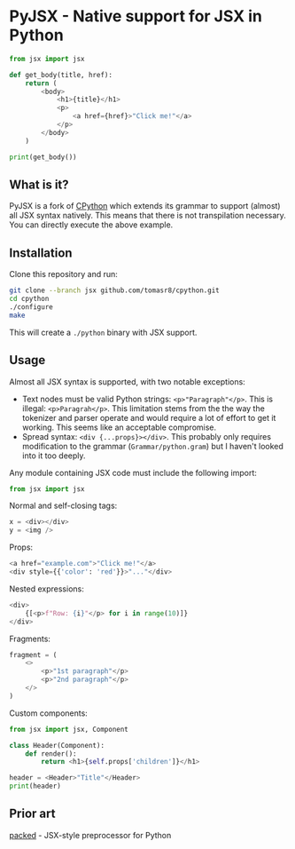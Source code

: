 # PyJSX - Native support for JSX in Python


```python
from jsx import jsx

def get_body(title, href):
    return (
        <body>
            <h1>{title}</h1>
            <p>
                <a href={href}>"Click me!"</a>
            </p>
        </body>
    )

print(get_body())
```

## What is it?

PyJSX is a fork of [CPython](github.com/python/cpython) which extends its grammar to support (almost) all JSX syntax natively. This means that there is not transpilation necessary. You can directly execute the above example.

## Installation

Clone this repository and run:

```bash
git clone --branch jsx github.com/tomasr8/cpython.git
cd cpython
./configure
make
```

This will create a `./python` binary with JSX support. 

## Usage

Almost all JSX syntax is supported, with two notable exceptions:

- Text nodes must be valid Python strings: `<p>"Paragraph"</p>`. This is illegal: `<p>Paragrah</p>`. This limitation stems from the the way the tokenizer and parser operate and would require a lot of effort to get it working. This seems like an acceptable compromise.
- Spread syntax: `<div {...props}></div>`. This probably only requires modification to the grammar (`Grammar/python.gram`) but I haven't looked into it too deeply.

Any module containing JSX code must include the following import:

```python
from jsx import jsx
```

Normal and self-closing tags:

```python
x = <div></div>
y = <img />
```

Props:

```python
<a href="example.com">"Click me!"</a>
<div style={{'color': 'red'}}>"..."</div>
```

Nested expressions:

```python
<div>
    {[<p>f"Row: {i}"</p> for i in range(10)]}
</div>
```

Fragments:

```python
fragment = (
    <>
        <p>"1st paragraph"</p>
        <p>"2nd paragraph"</p>
    </>
)
```

Custom components:

```python
from jsx import jsx, Component

class Header(Component):
    def render():
        return <h1>{self.props['children']}</h1>

header = <Header>"Title"</Header>
print(header)
```

## Prior art

[packed](https://github.com/michaeljones/packed) - JSX-style preprocessor for Python 
